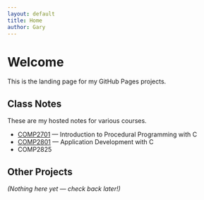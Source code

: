 ```yaml
---
layout: default
title: Home
author: Gary
---
```


# Welcome

This is the landing page for my GitHub Pages projects.

## Class Notes
These are my hosted notes for various courses.

- [COMP2701](https://gdoyle87.github.io/COMP2701/) — Introduction to Procedural Programming with C
- [COMP2801](https://gdoyle87.github.io/COMP2801/) — Application Development with C
- COMP2825

## Other Projects
*(Nothing here yet — check back later!)*
